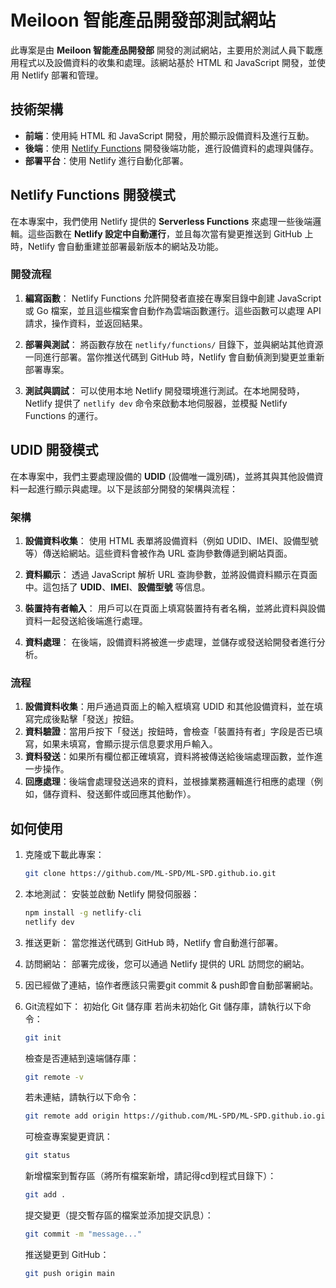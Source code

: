 # Meiloon 智能產品開發部測試網站

此專案是由 **Meiloon 智能產品開發部** 開發的測試網站，主要用於測試人員下載應用程式以及設備資料的收集和處理。該網站基於 HTML 和 JavaScript 開發，並使用 Netlify 部署和管理。

## 技術架構

- **前端**：使用純 HTML 和 JavaScript 開發，用於顯示設備資料及進行互動。
- **後端**：使用 [Netlify Functions](https://www.netlify.com/products/functions) 開發後端功能，進行設備資料的處理與儲存。
- **部署平台**：使用 Netlify 進行自動化部署。

## Netlify Functions 開發模式

在本專案中，我們使用 Netlify 提供的 **Serverless Functions** 來處理一些後端邏輯。這些函數在 **Netlify 設定中自動運行**，並且每次當有變更推送到 GitHub 上時，Netlify 會自動重建並部署最新版本的網站及功能。

### 開發流程

1. **編寫函數**：
   Netlify Functions 允許開發者直接在專案目錄中創建 JavaScript 或 Go 檔案，並且這些檔案會自動作為雲端函數運行。這些函數可以處理 API 請求，操作資料，並返回結果。

2. **部署與測試**：
   將函數存放在 `netlify/functions/` 目錄下，並與網站其他資源一同進行部署。當你推送代碼到 GitHub 時，Netlify 會自動偵測到變更並重新部署專案。

3. **測試與調試**：
   可以使用本地 Netlify 開發環境進行測試。在本地開發時，Netlify 提供了 `netlify dev` 命令來啟動本地伺服器，並模擬 Netlify Functions 的運行。

## UDID 開發模式

在本專案中，我們主要處理設備的 **UDID** (設備唯一識別碼)，並將其與其他設備資料一起進行顯示與處理。以下是該部分開發的架構與流程：

### 架構

1. **設備資料收集**：
   使用 HTML 表單將設備資料（例如 UDID、IMEI、設備型號等）傳送給網站。這些資料會被作為 URL 查詢參數傳遞到網站頁面。

2. **資料顯示**：
   透過 JavaScript 解析 URL 查詢參數，並將設備資料顯示在頁面中。這包括了 **UDID**、**IMEI**、**設備型號** 等信息。

3. **裝置持有者輸入**：
   用戶可以在頁面上填寫裝置持有者名稱，並將此資料與設備資料一起發送給後端進行處理。

4. **資料處理**：
   在後端，設備資料將被進一步處理，並儲存或發送給開發者進行分析。

### 流程

1. **設備資料收集**：用戶通過頁面上的輸入框填寫 UDID 和其他設備資料，並在填寫完成後點擊「發送」按鈕。
2. **資料驗證**：當用戶按下「發送」按鈕時，會檢查「裝置持有者」字段是否已填寫，如果未填寫，會顯示提示信息要求用戶輸入。
3. **資料發送**：如果所有欄位都正確填寫，資料將被傳送給後端處理函數，並作進一步操作。
4. **回應處理**：後端會處理發送過來的資料，並根據業務邏輯進行相應的處理（例如，儲存資料、發送郵件或回應其他動作）。

## 如何使用

1. 克隆或下載此專案：
   ```bash
   git clone https://github.com/ML-SPD/ML-SPD.github.io.git

2. 本地測試：
   安裝並啟動 Netlify 開發伺服器：
   ```bash
   npm install -g netlify-cli
   netlify dev
   
3. 推送更新： 當您推送代碼到 GitHub 時，Netlify 會自動進行部署。
4. 訪問網站： 部署完成後，您可以通過 Netlify 提供的 URL 訪問您的網站。
5. 因已經做了連結，協作者應該只需要git commit & push即會自動部署網站。
6. Git流程如下：
   初始化 Git 儲存庫
   若尚未初始化 Git 儲存庫，請執行以下命令：
   ```bash
   git init
   ```

   檢查是否連結到遠端儲存庫：
   ```bash
   git remote -v
   ```

   若未連結，請執行以下命令：
   ```bash
   git remote add origin https://github.com/ML-SPD/ML-SPD.github.io.git
   ```

   可檢查專案變更資訊：
   ```bash
   git status
   ```

   新增檔案到暫存區（將所有檔案新增，請記得cd到程式目錄下）：
   ```bash
   git add .
   ```

   提交變更（提交暫存區的檔案並添加提交訊息）：
   ```bash
   git commit -m "message..."
   ```

   推送變更到 GitHub：
   ```bash
   git push origin main
   ```
